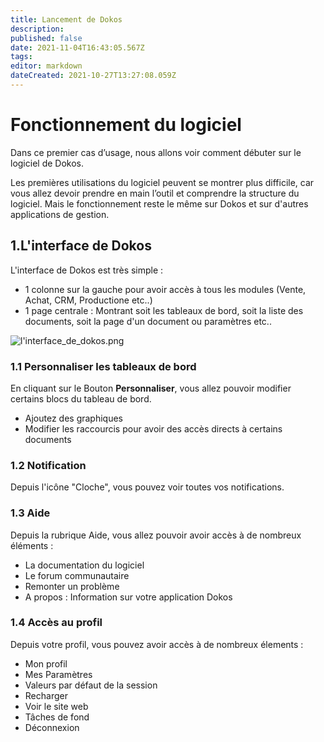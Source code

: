 ```yaml
---
title: Lancement de Dokos
description: 
published: false
date: 2021-11-04T16:43:05.567Z
tags: 
editor: markdown
dateCreated: 2021-10-27T13:27:08.059Z
---
```


# Fonctionnement du logiciel

Dans ce premier cas d’usage, nous allons voir comment débuter sur le logiciel de Dokos.

Les premières utilisations du logiciel peuvent se montrer plus difficile, car vous allez devoir prendre en main l’outil et comprendre la structure du logiciel. Mais le fonctionnement reste le même sur Dokos et sur d'autres applications de gestion.

## 1.L'interface de Dokos

L'interface de Dokos est très simple : 

- 1 colonne sur la gauche pour avoir accès à tous les modules (Vente, Achat, CRM, Productione etc..)
- 1 page centrale : Montrant soit les tableaux de bord, soit la liste des documents, soit la page d'un document ou paramètres etc..

![l'interface_de_dokos.png](/content/use-cases/l'interface_de_dokos.png)

### 1.1 Personnaliser les tableaux de bord

En cliquant sur le Bouton **Personnaliser**, vous allez pouvoir modifier certains blocs du tableau de bord.

-	Ajoutez des graphiques
- Modifier les raccourcis pour avoir des accès directs à certains documents

### 1.2 Notification

Depuis l'icône "Cloche", vous pouvez voir toutes vos notifications.

### 1.3 Aide

Depuis la rubrique Aide, vous allez pouvoir avoir accès à de nombreux éléments :

- La documentation du logiciel
- Le forum communautaire
- Remonter un problème
- A propos : Information sur votre application Dokos

### 1.4 Accès au profil

Depuis votre profil, vous pouvez avoir accès à de nombreux élements :

- Mon profil
- Mes Paramètres
- Valeurs par défaut de la session
- Recharger
- Voir le site web
- Tâches de fond
- Déconnexion